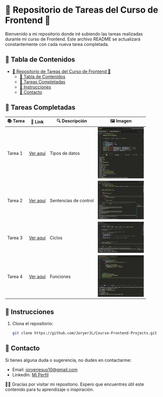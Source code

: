 # 🔧 Repositorio de Tareas del Curso de Frontend 🔧

Bienvenido a mi repositorio donde iré subiendo las tareas realizadas durante mi curso de Frontend. Este archivo README se actualizará constantemente con cada nueva tarea completada.

## 📝 Tabla de Contenidos
- [🔧 Repositorio de Tareas del Curso de Frontend 🔧](#-repositorio-de-tareas-del-curso-de-frontend-)
  - [📝 Tabla de Contenidos](#-tabla-de-contenidos)
  - [💼 Tareas Completadas](#-tareas-completadas)
  - [🔧 Instrucciones](#-instrucciones)
  - [📢 Contacto](#-contacto)

## 💼 Tareas Completadas

| 📚 **Tarea** | 📍 **Link** | 🔍 **Descripción** | 🖼️ **Imagen** |
|----------------|---------|-------------------|--------------------|
| Tarea 1 | [Ver aquí](https://github.com/JoryerJL/Course-Frontend-Projects/blob/main/Clase1/tiposDeDatos.js) | Tipos de datos | <img src="img/clase1.png" alt="imagen" width="150"> |
| Tarea 2 | [Ver aquí](https://github.com/JoryerJL/Course-Frontend-Projects/blob/main/Clase2/sentenciaDeControl.js) | Sentencias de control | <img src="img/clase2.png" alt="imagen" width="150"> |
| Tarea 3 | [Ver aquí](https://github.com/JoryerJL/Course-Frontend-Projects/blob/main/Clase3/Ciclos.js) | Ciclos | <img src="img/clase3.png" alt="imagen" width="150"> |
| Tarea 4 | [Ver aquí](https://github.com/JoryerJL/Course-Frontend-Projects/blob/main/Clase4/funciones.js) | Funciones | <img src="img/clase4.png" alt="imagen" width="150"> |

## 🔧 Instrucciones
1. Clona el repositorio:
    ```bash
    git clone https://github.com/JoryerJL/Course-Frontend-Projects.git
    ```

## 📢 Contacto
Si tienes alguna duda o sugerencia, no dudes en contactarme:
- Email: [joryerjesus10@gmail.com](mailto:joryerjesus10@gmail.com)
- LinkedIn: [Mi Perfil](https://www.linkedin.com/in/joryer-jimenez-563a3b171/)

💪🚀 Gracias por visitar mi repositorio. Espero que encuentres útil este contenido para tu aprendizaje o inspiración.


